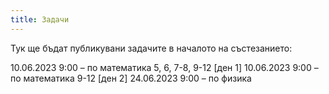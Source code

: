 ```yaml
---
title: Задачи
---
```


Тук ще бъдат публикувани задачите в началото на състезанието:

10.06.2023 9:00 – по математика 5, 6, 7-8, 9-12 [ден 1]
10.06.2023 9:00 – по математика 9-12 [ден 2]
24.06.2023 9:00 – по физика